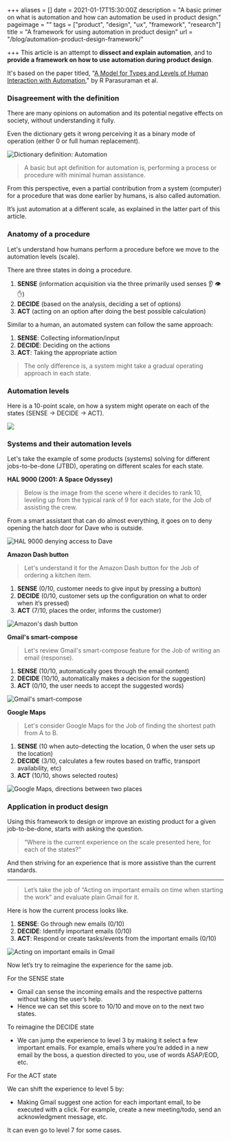 +++
aliases = []
date = 2021-01-17T15:30:00Z
description = "A basic primer on what is automation and how can automation be used in product design."
pageimage = ""
tags = ["product", "design", "ux", "framework", "research"]
title = "A framework for using automation in product design"
url = "/blog/automation-product-design-framework/"

+++
This article is an attempt to **dissect and explain automation**, and to **provide a framework on how to use automation during product design**.

It's based on the paper titled, "[A Model for Types and Levels of Human Interaction with Automation](https://ieeexplore.ieee.org/document/844354 "A model for types and levels of human interaction with automation")," by R Parasuraman et al.

### Disagreement with the definition

There are many opinions on automation and its potential negative effects on society, without understanding it fully.

Even the dictionary gets it wrong perceiving it as a binary mode of operation (either 0 or full human replacement).

![Dictionary definition: Automation](/images/automation-product-design-framework-automation-definition.png "Dictionary definition: Automation")

> A basic but apt definition for automation is, performing a process or procedure with minimal human assistance.

From this perspective, even a partial contribution from a system (computer) for a procedure that was done earlier by humans, is also called automation.

It’s just automation at a different scale, as explained in the latter part of this article.

### **Anatomy of a procedure**

Let's understand how humans perform a procedure before we move to the automation levels (scale).

There are three states in doing a procedure.

1. **SENSE** (information acquisition via the three primarily used senses 👂 👁️  ✋)
2. **DECIDE** (based on the analysis, deciding a set of options)
3. **ACT** (acting on an option after doing the best possible calculation)

Similar to a human, an automated system can follow the same approach:

1. **SENSE**: Collecting information/input
2. **DECIDE**: Deciding on the actions
3. **ACT**: Taking the appropriate action

> The only difference is, a system might take a gradual operating approach in each state.

### **Automation levels**

Here is a 10-point scale, on how a system might operate on each of the states (SENSE -> DECIDE -> ACT).

![](/images/automation-product-design-framework-automation-levels.png)

### **Systems and their automation levels**

Let's take the example of some products (systems) solving for different jobs-to-be-done (JTBD), operating on different scales for each state.

**HAL 9000 (2001: A Space Odyssey)**

> Below is the image from the scene where it decides to rank 10, leveling up from the typical rank of 9 for each state, for the Job of assisting the crew.

From a smart assistant that can do almost everything, it goes on to deny opening the hatch door for Dave who is outside.

![HAL 9000 denying access to Dave](/images/automation-product-design-framework-hal-9000.png "HAL 9000 denying access to Dave")

**Amazon Dash button**

> Let's understand it for the Amazon Dash button for the Job of ordering a kitchen item.

1. **SENSE** (0/10, customer needs to give input by pressing a button)
2. **DECIDE** (0/10, customer sets up the configuration on what to order when it’s pressed)
3. **ACT** (7/10, places the order, informs the customer)

![Amazon's dash button](/images/automation-product-design-framework-amazon-dash.jpg "Amazon's dash button")

**Gmail's smart-compose**

> Let's review Gmail's smart-compose feature for the Job of writing an email (response).

1. **SENSE** (10/10, automatically goes through the email content)
2. **DECIDE** (10/10, automatically makes a decision for the suggestion)
3. **ACT** (0/10, the user needs to accept the suggested words)

![Gmail's smart-compose](/images/automation-product-design-framework-smart-compose.gif "Gmail's smart-compose")

**Google Maps**

> Let's consider Google Maps for the Job of finding the shortest path from A to B.

1. **SENSE** (10 when auto-detecting the location, 0 when the user sets up the location)
2. **DECIDE** (3/10, calculates a few routes based on traffic, transport availability, etc)
3. **ACT** (10/10, shows selected routes)

![Google Maps, directions between two places](/images/automation-product-design-framework-google-maps.png "Google Maps, directions between two places")

### **Application in product design**

Using this framework to design or improve an existing product for a given job-to-be-done, starts with asking the question.

> “Where is the current experience on the scale presented here, for each of the states?”

And then striving for an experience that is more assistive than the current standards.

***

> Let’s take the job of “Acting on important emails on time when starting the work” and evaluate plain Gmail for it.

Here is how the current process looks like.

1. **SENSE**: Go through new emails (0/10)
2. **DECIDE**: Identify important emails (0/10)
3. **ACT**: Respond or create tasks/events from the important emails (0/10)

![Acting on important emails in Gmail](/images/automation-product-design-framework-gmail-current-procedure.png "Acting on important emails in Gmail")

Now let’s try to reimagine the experience for the same job.

For the SENSE state

* Gmail can sense the incoming emails and the respective patterns without taking the user’s help.
* Hence we can set this score to 10/10 and move on to the next two states.

To reimagine the DECIDE state

* We can jump the experience to level 3 by making it select a few important emails. For example, emails where you’re added in a new email by the boss, a question directed to you, use of words ASAP/EOD, etc.

For the ACT state

We can shift the experience to level 5 by:

* Making Gmail suggest one action for each important email, to be executed with a click. For example, create a new meeting/todo, send an acknowledgment message, etc.

It can even go to level 7 for some cases.
